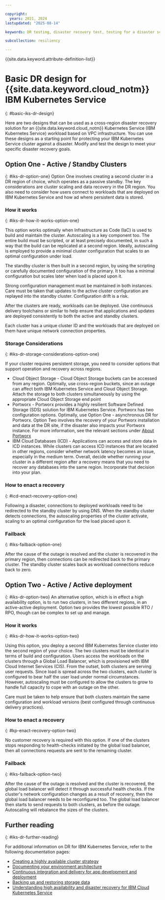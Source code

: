 ```yaml
---

copyright:
  years: 2021, 2024
lastupdated: "2025-08-14"

keywords: DR testing, disaster recovery test, testing for a disaster scenario, dry test, switch over, DR simulation, kubernetes, IKS

subcollection: resiliency

---
```


{{site.data.keyword.attribute-definition-list}}

# Basic DR design for {{site.data.keyword.cloud_notm}} IBM Kubernetes Service
{: #basic-iks-dr-design}

Here are two designs that can be used as a cross-region disaster recovery solution for an {{site.data.keyword.cloud_notm}} Kubernetes Service (IBM Kubernetes Service) workload based on VPC infrastructure. You can use these designs as a starting point for protecting your IBM Kubernetes Service cluster against a disaster. Modify and test the design to meet your specific disaster recovery goals.

## Option One - Active / Standby Clusters
{: #iks-dr-option-one}
Option One involves creating a second cluster in a DR region of choice, which operates as a passive standby. The key considerations are cluster scaling and data recovery in the DR region. You also need to consider how users connect to workloads that are deployed on IBM Kubernetes Service and how ad where persistent data is stored.

### How it works
{: #iks-dr-how-it-works-option-one}

This option works optimally when Infrastructure as Code (IaC) is used to build and maintain the cluster. Autoscaling is a key component too. The entire build must be scripted, or at least precisely documented, in such a way that the build can be replicated at a second region. Ideally, autoscaling is employed to provide a minimal cluster configuration that scales to an optimal configuration under load.

The standby cluster is then built in a second region, by using the scripting or carefully documented configuration of the primary. It too has a minimal configuration but scales later when load is placed upon it.

Strong configuration management must be maintained in both instances. Care must be taken that updates to the active cluster configuration are replayed into the standby cluster. Configuration drift is a risk.

After the clusters are ready, workloads can be deployed. Use continuous delivery toolchains or similar to help ensure that applications and updates are deployed consistently to both the active and standby clusters.

Each cluster has a unique cluster ID and the workloads that are deployed on them have unique network connection properties.

### Storage Considerations
{: #iks-dr-storage-considerations-option-one}

If your cluster requires persistent storage, you need to consider options that support operation and recovery across regions.

* Cloud Object Storage - Cloud Object Storage buckets can be accessed from any region. Optimally, use cross-region buckets, since an outage can affect both IBM Kubernetes Service and Cloud Object Storage. Attach the storage to both clusters simultaneously by using the appropriate Cloud Object Storage end point
* Portworx - Portworx provides a highly resilient Software Defined Storage (SDS) solution for IBM Kubernetes Service. Portworx has two configuration options. Optimally, use Option One - asynchronous DR for Portworx. Option Two involves the recovery of your Portworx installation and data at the DR site, if the disaster also impacts your Portworx instance. For more information, see the relevant sections under [About Portworx](/docs/containers?topic=containers-storage_portworx_about)
* IBM Cloud Databases (ICD) - Applications can access and store data in ICD instances. While clusters can access ICD instances that are located in other regions, consider whether network latency becomes an issue, especially in the medium term. Overall, decide whether running your cluster in a different region after a recovery means that you need to recover any databases into the same region. Incorporate that decision into your plan.

### How to enact a recovery
{: #icd-enact-recovery-option-one}

Following a disaster, connections to deployed workloads need to be redirected to the standby cluster by using DNS. When the standby cluster detects connections, the autoscaling properties of the cluster activate, scaling to an optimal configuration for the load placed upon it.

### Failback
{: #iks-failback-option-one}

After the cause of the outage is resolved and the cluster is recovered in the primary region, then connections can be redirected back to the primary cluster. The standby cluster scales back as workload connections reduce back to zero.

## Option Two - Active / Active deployment
{: #iks-dr-option-two}
An alternative option, which is in effect a high availability option, is to run two clusters, in two different regions, in an active-active deployment. Option two provides the lowest possible RTO / RPO, though can be complex to set up and manage.

### How it works
{: #iks-dr-how-it-works-option-two}

Using this option, you deploy a second IBM Kubernetes Service cluster into the second region of your choice. The two clusters must be identical in terms of build and configuration. Users access the workloads on the clusters through a Global Load Balancer, which is provisioned with IBM Cloud Internet Services (CIS). From the outset, both clusters are serving user requests. Since load is spread across the two clusters, each cluster is configured to bear half the user load under normal circumstances. However, autoscaling must be configured to allow the clusters to grow to handle full capacity to cope with an outage on the other.

Care must be taken to help ensure that both clusters maintain the same configuration and workload versions (best configured through continuous delivery practices).

### How to enact a recovery
{: #kp-enact-recovery-option-two}

No customer recovery is required with this option. If one of the clusters stops responding to health-checks initiated by the global load balancer, then all connections requests are sent to the remaining cluster.


### Failback
{: #iks-failback-option-two}

After the cause of the outage is resolved and the cluster is recovered, the global load balancer will detect it through successful health checks. If the cluster's network configuration changes as a result of recovery, then the global load balancer needs to be reconfigured too. The global load balancer then starts to send requests to both clusters, as before the outage. Autoscaling will rebalance the sizes of the clusters.

## Further reading
{: #iks-dr-further-reading}

For additional information on DR for IBM Kubernetes Service, refer to the following documentation pages:

* [Creating a highly available cluster strategy](/docs/containers?topic=containers-strategy)
* [Documenting your environment architecture](/docs/containers?topic=containers-document-environment)
* [Continuous integration and delivery for app development and deployment](docs/containers?topic=containers-cicd&interface=terraform)
* [Backing up and restoring storage data](docs/containers?topic=containers-storage_br&interface=terraform)
* [Understanding high availability and disaster recovery for IBM Cloud Kubernetes Service](/docs/containers?topic=containers-iks-ha-dr&interface=terraform)
